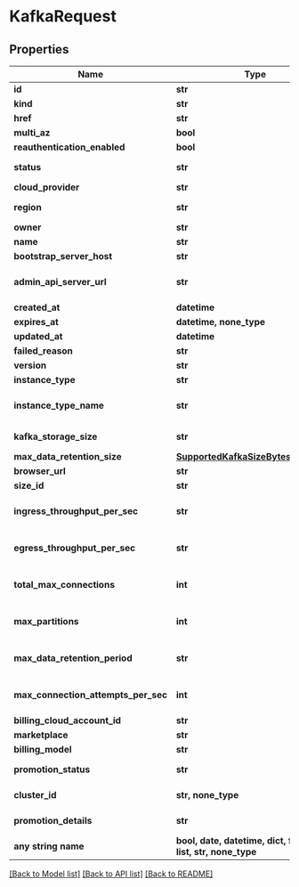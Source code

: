 # KafkaRequest


## Properties
Name | Type | Description | Notes
------------ | ------------- | ------------- | -------------
**id** | **str** |  | 
**kind** | **str** |  | 
**href** | **str** |  | 
**multi_az** | **bool** |  | 
**reauthentication_enabled** | **bool** |  | 
**status** | **str** | Values: [accepted, preparing, provisioning, ready, failed, deprovision, deleting, suspending, suspended, resuming]  | [optional] 
**cloud_provider** | **str** | Name of Cloud used to deploy. For example AWS | [optional] 
**region** | **str** | Values will be regions of specific cloud provider. For example: us-east-1 for AWS | [optional] 
**owner** | **str** |  | [optional] 
**name** | **str** |  | [optional] 
**bootstrap_server_host** | **str** |  | [optional] 
**admin_api_server_url** | **str** | The kafka admin server url to perform kafka admin operations e.g acl management etc. The value will be available when the Kafka has been fully provisioned i.e it reaches a &#39;ready&#39; state | [optional] 
**created_at** | **datetime** |  | [optional] 
**expires_at** | **datetime, none_type** |  | [optional] 
**updated_at** | **datetime** |  | [optional] 
**failed_reason** | **str** |  | [optional] 
**version** | **str** |  | [optional] 
**instance_type** | **str** |  | [optional] 
**instance_type_name** | **str** | This field is now deprecated, please use the /api/kafkas_mgmt/v1/instance_types/{cloud_provider}/{cloud_region} endpoint to retrieve the field instead. | [optional] 
**kafka_storage_size** | **str** | Maximum data storage available to this Kafka. This is now deprecated, please use max_data_retention_size instead. | [optional] 
**max_data_retention_size** | [**SupportedKafkaSizeBytesValueItem**](SupportedKafkaSizeBytesValueItem.md) |  | [optional] 
**browser_url** | **str** |  | [optional] 
**size_id** | **str** |  | [optional] 
**ingress_throughput_per_sec** | **str** | This field is now deprecated, please use the /api/kafkas_mgmt/v1/instance_types/{cloud_provider}/{cloud_region} endpoint to retrieve the field instead. | [optional] 
**egress_throughput_per_sec** | **str** | This field is now deprecated, please use the /api/kafkas_mgmt/v1/instance_types/{cloud_provider}/{cloud_region} endpoint to retrieve the field instead. | [optional] 
**total_max_connections** | **int** | This field is now deprecated, please use the /api/kafkas_mgmt/v1/instance_types/{cloud_provider}/{cloud_region} endpoint to retrieve the field instead. | [optional] 
**max_partitions** | **int** | This field is now deprecated, please use the /api/kafkas_mgmt/v1/instance_types/{cloud_provider}/{cloud_region} endpoint to retrieve the field instead. | [optional] 
**max_data_retention_period** | **str** | This field is now deprecated, please use the /api/kafkas_mgmt/v1/instance_types/{cloud_provider}/{cloud_region} endpoint to retrieve the field instead. | [optional] 
**max_connection_attempts_per_sec** | **int** | This field is now deprecated, please use the /api/kafkas_mgmt/v1/instance_types/{cloud_provider}/{cloud_region} endpoint to retrieve the field instead. | [optional] 
**billing_cloud_account_id** | **str** |  | [optional] 
**marketplace** | **str** |  | [optional] 
**billing_model** | **str** |  | [optional] 
**promotion_status** | **str** | Status of the Kafka request promotion. Possible values: [&#39;promoting&#39;, &#39;failed&#39;]. If unset it means no promotion is in progress. | [optional] 
**cluster_id** | **str, none_type** | The ID of the data plane where Kafka is deployed on. This information is only returned for kafka whose billing model is enterprise | [optional] 
**promotion_details** | **str** | Details of the Kafka request promotion. It can be set when a Kafka request promotion is in progress or has failed | [optional] 
**any string name** | **bool, date, datetime, dict, float, int, list, str, none_type** | any string name can be used but the value must be the correct type | [optional]

[[Back to Model list]](../README.md#documentation-for-models) [[Back to API list]](../README.md#documentation-for-api-endpoints) [[Back to README]](../README.md)


